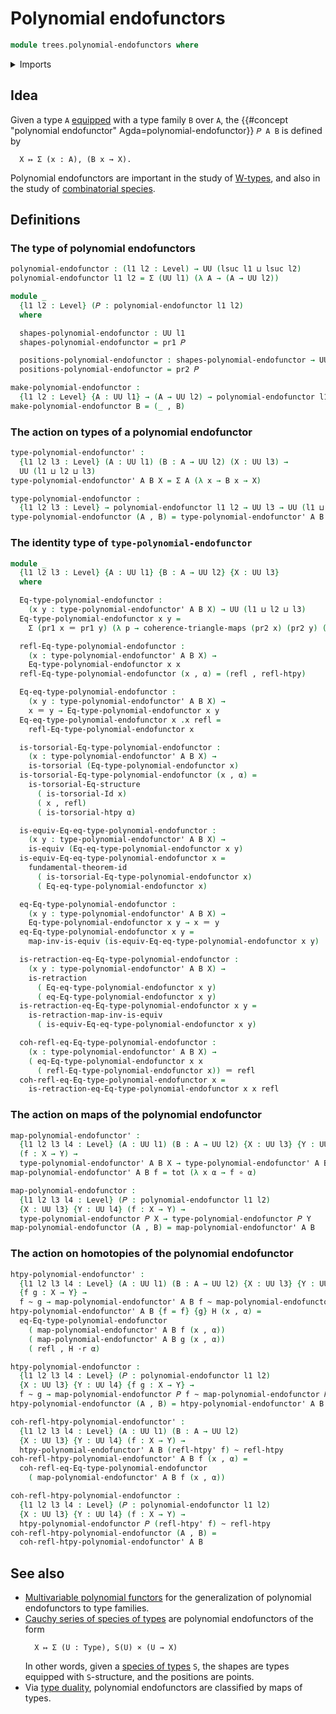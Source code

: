 # Polynomial endofunctors

```agda
module trees.polynomial-endofunctors where
```

<details><summary>Imports</summary>

```agda
open import foundation.contractible-types
open import foundation.dependent-pair-types
open import foundation.equivalences
open import foundation.function-types
open import foundation.functoriality-dependent-pair-types
open import foundation.fundamental-theorem-of-identity-types
open import foundation.homotopies
open import foundation.homotopy-induction
open import foundation.identity-types
open import foundation.structure-identity-principle
open import foundation.transport-along-identifications
open import foundation.universe-levels
open import foundation.whiskering-homotopies-composition

open import foundation-core.commuting-triangles-of-maps
open import foundation-core.retractions
open import foundation-core.torsorial-type-families
```

</details>

## Idea

Given a type `A` [equipped](foundation.structure.md) with a type family `B` over
`A`, the {{#concept "polynomial endofunctor" Agda=polynomial-endofunctor}}
`𝑃 A B` is defined by

```text
  X ↦ Σ (x : A), (B x → X).
```

Polynomial endofunctors are important in the study of
[W-types](trees.w-types.md), and also in the study of
[combinatorial species](species.md).

## Definitions

### The type of polynomial endofunctors

```agda
polynomial-endofunctor : (l1 l2 : Level) → UU (lsuc l1 ⊔ lsuc l2)
polynomial-endofunctor l1 l2 = Σ (UU l1) (λ A → (A → UU l2))

module _
  {l1 l2 : Level} (𝑃 : polynomial-endofunctor l1 l2)
  where

  shapes-polynomial-endofunctor : UU l1
  shapes-polynomial-endofunctor = pr1 𝑃

  positions-polynomial-endofunctor : shapes-polynomial-endofunctor → UU l2
  positions-polynomial-endofunctor = pr2 𝑃

make-polynomial-endofunctor :
  {l1 l2 : Level} {A : UU l1} → (A → UU l2) → polynomial-endofunctor l1 l2
make-polynomial-endofunctor B = (_ , B)
```

### The action on types of a polynomial endofunctor

```agda
type-polynomial-endofunctor' :
  {l1 l2 l3 : Level} (A : UU l1) (B : A → UU l2) (X : UU l3) →
  UU (l1 ⊔ l2 ⊔ l3)
type-polynomial-endofunctor' A B X = Σ A (λ x → B x → X)

type-polynomial-endofunctor :
  {l1 l2 l3 : Level} → polynomial-endofunctor l1 l2 → UU l3 → UU (l1 ⊔ l2 ⊔ l3)
type-polynomial-endofunctor (A , B) = type-polynomial-endofunctor' A B
```

### The identity type of `type-polynomial-endofunctor`

```agda
module _
  {l1 l2 l3 : Level} {A : UU l1} {B : A → UU l2} {X : UU l3}
  where

  Eq-type-polynomial-endofunctor :
    (x y : type-polynomial-endofunctor' A B X) → UU (l1 ⊔ l2 ⊔ l3)
  Eq-type-polynomial-endofunctor x y =
    Σ (pr1 x ＝ pr1 y) (λ p → coherence-triangle-maps (pr2 x) (pr2 y) (tr B p))

  refl-Eq-type-polynomial-endofunctor :
    (x : type-polynomial-endofunctor' A B X) →
    Eq-type-polynomial-endofunctor x x
  refl-Eq-type-polynomial-endofunctor (x , α) = (refl , refl-htpy)

  Eq-eq-type-polynomial-endofunctor :
    (x y : type-polynomial-endofunctor' A B X) →
    x ＝ y → Eq-type-polynomial-endofunctor x y
  Eq-eq-type-polynomial-endofunctor x .x refl =
    refl-Eq-type-polynomial-endofunctor x

  is-torsorial-Eq-type-polynomial-endofunctor :
    (x : type-polynomial-endofunctor' A B X) →
    is-torsorial (Eq-type-polynomial-endofunctor x)
  is-torsorial-Eq-type-polynomial-endofunctor (x , α) =
    is-torsorial-Eq-structure
      ( is-torsorial-Id x)
      ( x , refl)
      ( is-torsorial-htpy α)

  is-equiv-Eq-eq-type-polynomial-endofunctor :
    (x y : type-polynomial-endofunctor' A B X) →
    is-equiv (Eq-eq-type-polynomial-endofunctor x y)
  is-equiv-Eq-eq-type-polynomial-endofunctor x =
    fundamental-theorem-id
      ( is-torsorial-Eq-type-polynomial-endofunctor x)
      ( Eq-eq-type-polynomial-endofunctor x)

  eq-Eq-type-polynomial-endofunctor :
    (x y : type-polynomial-endofunctor' A B X) →
    Eq-type-polynomial-endofunctor x y → x ＝ y
  eq-Eq-type-polynomial-endofunctor x y =
    map-inv-is-equiv (is-equiv-Eq-eq-type-polynomial-endofunctor x y)

  is-retraction-eq-Eq-type-polynomial-endofunctor :
    (x y : type-polynomial-endofunctor' A B X) →
    is-retraction
      ( Eq-eq-type-polynomial-endofunctor x y)
      ( eq-Eq-type-polynomial-endofunctor x y)
  is-retraction-eq-Eq-type-polynomial-endofunctor x y =
    is-retraction-map-inv-is-equiv
      ( is-equiv-Eq-eq-type-polynomial-endofunctor x y)

  coh-refl-eq-Eq-type-polynomial-endofunctor :
    (x : type-polynomial-endofunctor' A B X) →
    ( eq-Eq-type-polynomial-endofunctor x x
      ( refl-Eq-type-polynomial-endofunctor x)) ＝ refl
  coh-refl-eq-Eq-type-polynomial-endofunctor x =
    is-retraction-eq-Eq-type-polynomial-endofunctor x x refl
```

### The action on maps of the polynomial endofunctor

```agda
map-polynomial-endofunctor' :
  {l1 l2 l3 l4 : Level} (A : UU l1) (B : A → UU l2) {X : UU l3} {Y : UU l4}
  (f : X → Y) →
  type-polynomial-endofunctor' A B X → type-polynomial-endofunctor' A B Y
map-polynomial-endofunctor' A B f = tot (λ x α → f ∘ α)

map-polynomial-endofunctor :
  {l1 l2 l3 l4 : Level} (𝑃 : polynomial-endofunctor l1 l2)
  {X : UU l3} {Y : UU l4} (f : X → Y) →
  type-polynomial-endofunctor 𝑃 X → type-polynomial-endofunctor 𝑃 Y
map-polynomial-endofunctor (A , B) = map-polynomial-endofunctor' A B
```

### The action on homotopies of the polynomial endofunctor

```agda
htpy-polynomial-endofunctor' :
  {l1 l2 l3 l4 : Level} (A : UU l1) (B : A → UU l2) {X : UU l3} {Y : UU l4}
  {f g : X → Y} →
  f ~ g → map-polynomial-endofunctor' A B f ~ map-polynomial-endofunctor' A B g
htpy-polynomial-endofunctor' A B {f = f} {g} H (x , α) =
  eq-Eq-type-polynomial-endofunctor
    ( map-polynomial-endofunctor' A B f (x , α))
    ( map-polynomial-endofunctor' A B g (x , α))
    ( refl , H ·r α)

htpy-polynomial-endofunctor :
  {l1 l2 l3 l4 : Level} (𝑃 : polynomial-endofunctor l1 l2)
  {X : UU l3} {Y : UU l4} {f g : X → Y} →
  f ~ g → map-polynomial-endofunctor 𝑃 f ~ map-polynomial-endofunctor 𝑃 g
htpy-polynomial-endofunctor (A , B) = htpy-polynomial-endofunctor' A B

coh-refl-htpy-polynomial-endofunctor' :
  {l1 l2 l3 l4 : Level} (A : UU l1) (B : A → UU l2)
  {X : UU l3} {Y : UU l4} (f : X → Y) →
  htpy-polynomial-endofunctor' A B (refl-htpy' f) ~ refl-htpy
coh-refl-htpy-polynomial-endofunctor' A B f (x , α) =
  coh-refl-eq-Eq-type-polynomial-endofunctor
    ( map-polynomial-endofunctor' A B f (x , α))

coh-refl-htpy-polynomial-endofunctor :
  {l1 l2 l3 l4 : Level} (𝑃 : polynomial-endofunctor l1 l2)
  {X : UU l3} {Y : UU l4} (f : X → Y) →
  htpy-polynomial-endofunctor 𝑃 (refl-htpy' f) ~ refl-htpy
coh-refl-htpy-polynomial-endofunctor (A , B) =
  coh-refl-htpy-polynomial-endofunctor' A B
```

## See also

- [Multivariable polynomial functors](trees.multivariable-polynomial-functors.md)
  for the generalization of polynomial endofunctors to type families.
- [Cauchy series of species of types](species.cauchy-series-species-of-types.md)
  are polynomial endofunctors of the form
  ```text
    X ↦ Σ (U : Type), S(U) × (U → X)
  ```
  In other words, given a [species of types](species.species-of-types.md) `S`,
  the shapes are types equipped with `S`-structure, and the positions are
  points.
- Via [type duality](foundation.type-duality.md), polynomial endofunctors are
  classified by maps of types.
